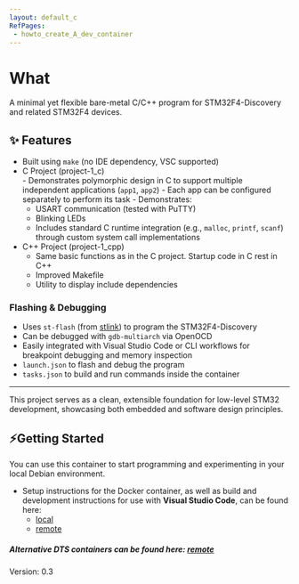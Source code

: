 ```yaml
---
layout: default_c
RefPages:
 - howto_create_A_dev_container
--- 
```


# What

A minimal yet flexible bare-metal C/C++ program for STM32F4-Discovery and related STM32F4 devices.

## ✨ Features

  -   Built using `make` (no IDE dependency, VSC supported)
  -   C Project (project-1_c)   
    -   Demonstrates polymorphic design in C to support multiple independent applications (`app1`, `app2`)
    -   Each app can be configured separately to perform its task
    -   Demonstrates:
      - USART communication (tested with PuTTY)
      - Blinking LEDs
      - Includes standard C runtime integration (e.g., `malloc`, `printf`, `scanf`) through custom system call implementations
  -   C++ Project (project-1_cpp)
      - Same basic functions as in the C project. Startup code in C rest in C++
      - Improved Makefile
      - Utility to display include dependencies

### Flashing & Debugging

-   Uses `st-flash` (from [stlink](https://github.com/stlink-org/stlink)) to program the STM32F4-Discovery
-   Can be debugged with `gdb-multiarch` via OpenOCD
-   Easily integrated with Visual Studio Code or CLI workflows for breakpoint debugging and memory inspection
  - `launch.json` to flash and debug the program
  - `tasks.json` to build and run commands inside the container
---

This project serves as a clean, extensible foundation for low-level STM32 development, showcasing both embedded and software design principles.

## ⚡Getting Started

You can use this container to start programming and experimenting in your local Debian environment.

- Setup instructions for the Docker container, as well as build and development instructions for use with **Visual Studio Code**, can be found here:
  - [local](./Howtos/howto_create_a_dev_container)
  - [remote](https://nicojane.github.io/STM32F4/Howtos/howto_create_A_dev_container)

##### *Alternative DTS containers can be found here: [remote](https://nicojane.github.io/Docker-Template-Stacks-Home/)*

Version: 0.3

